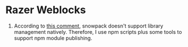 # Razer Weblocks


1. According to [this comment](https://github.com/withastro/snowpack/issues/462#issuecomment-642085111), snowpack doesn't support library management natively.
   Therefore, I use npm scripts plus some tools to support npm module publishing.
